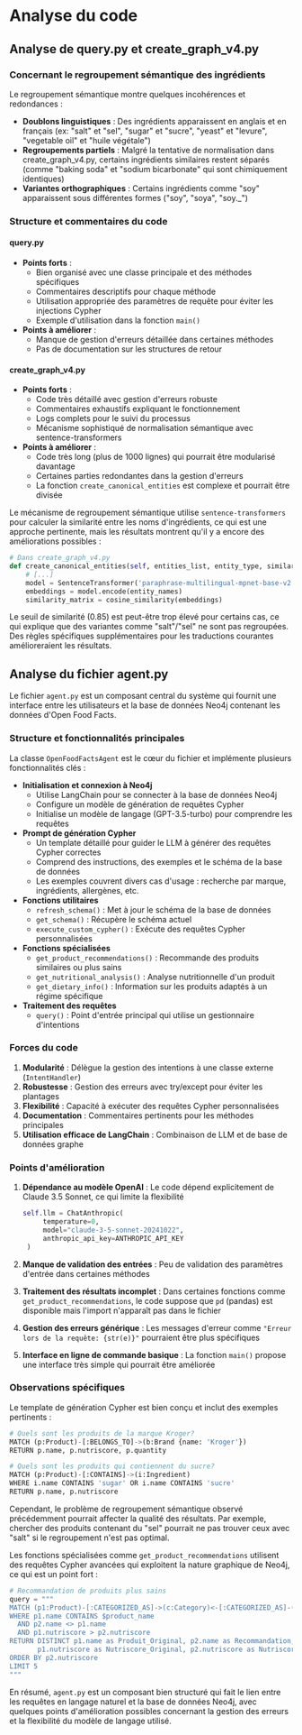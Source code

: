 # Analyse du code 

## Analyse de query.py et create_graph_v4.py

### Concernant le regroupement sémantique des ingrédients

Le regroupement sémantique montre quelques incohérences et redondances :

- **Doublons linguistiques** : Des ingrédients apparaissent en anglais et en français (ex: "salt" et "sel", "sugar" et "sucre", "yeast" et "levure", "vegetable oil" et "huile végétale")
- **Regroupements partiels** : Malgré la tentative de normalisation dans create_graph_v4.py, certains ingrédients similaires restent séparés (comme "baking soda" et "sodium bicarbonate" qui sont chimiquement identiques)
- **Variantes orthographiques** : Certains ingrédients comme "soy" apparaissent sous différentes formes ("soy", "soya", "soy._")

### Structure et commentaires du code

#### query.py

- **Points forts** :
  - Bien organisé avec une classe principale et des méthodes spécifiques
  - Commentaires descriptifs pour chaque méthode
  - Utilisation appropriée des paramètres de requête pour éviter les injections Cypher
  - Exemple d'utilisation dans la fonction `main()`
- **Points à améliorer** :
  - Manque de gestion d'erreurs détaillée dans certaines méthodes
  - Pas de documentation sur les structures de retour

#### create_graph_v4.py

- **Points forts** :
  - Code très détaillé avec gestion d'erreurs robuste
  - Commentaires exhaustifs expliquant le fonctionnement
  - Logs complets pour le suivi du processus
  - Mécanisme sophistiqué de normalisation sémantique avec sentence-transformers
- **Points à améliorer** :
  - Code très long (plus de 1000 lignes) qui pourrait être modularisé davantage
  - Certaines parties redondantes dans la gestion d'erreurs
  - La fonction `create_canonical_entities` est complexe et pourrait être divisée

Le mécanisme de regroupement sémantique utilise `sentence-transformers` pour calculer la similarité entre les noms 
d'ingrédients, ce qui est une approche pertinente, mais les résultats montrent qu'il y a encore des améliorations possibles :

```python
# Dans create_graph_v4.py
def create_canonical_entities(self, entities_list, entity_type, similarity_threshold=0.85):
    # [...] 
    model = SentenceTransformer('paraphrase-multilingual-mpnet-base-v2')
    embeddings = model.encode(entity_names)
    similarity_matrix = cosine_similarity(embeddings)
```

Le seuil de similarité (0.85) est peut-être trop élevé pour certains cas, ce qui explique que des variantes comme "salt"/"sel" ne sont pas regroupées. Des règles spécifiques supplémentaires pour les traductions courantes amélioreraient les résultats.

## Analyse du fichier agent.py

Le fichier `agent.py` est un composant central du système qui fournit une interface entre les utilisateurs et la base de données Neo4j contenant les données d'Open Food Facts.

### Structure et fonctionnalités principales

La classe `OpenFoodFactsAgent` est le cœur du fichier et implémente plusieurs fonctionnalités clés :

- **Initialisation et connexion à Neo4j**
  - Utilise LangChain pour se connecter à la base de données Neo4j
  - Configure un modèle de génération de requêtes Cypher
  - Initialise un modèle de langage (GPT-3.5-turbo) pour comprendre les requêtes
- **Prompt de génération Cypher**
  - Un template détaillé pour guider le LLM à générer des requêtes Cypher correctes
  - Comprend des instructions, des exemples et le schéma de la base de données
  - Les exemples couvrent divers cas d'usage : recherche par marque, ingrédients, allergènes, etc.
- **Fonctions utilitaires**
  - `refresh_schema()` : Met à jour le schéma de la base de données
  - `get_schema()` : Récupère le schéma actuel
  - `execute_custom_cypher()` : Exécute des requêtes Cypher personnalisées
- **Fonctions spécialisées**
  - `get_product_recommendations()` : Recommande des produits similaires ou plus sains
  - `get_nutritional_analysis()` : Analyse nutritionnelle d'un produit
  - `get_dietary_info()` : Information sur les produits adaptés à un régime spécifique
- **Traitement des requêtes**
  - `query()` : Point d'entrée principal qui utilise un gestionnaire d'intentions

### Forces du code

1. **Modularité** : Délègue la gestion des intentions à une classe externe (`IntentHandler`)
2. **Robustesse** : Gestion des erreurs avec try/except pour éviter les plantages
3. **Flexibilité** : Capacité à exécuter des requêtes Cypher personnalisées
4. **Documentation** : Commentaires pertinents pour les méthodes principales
5. **Utilisation efficace de LangChain** : Combinaison de LLM et de base de données graphe

### Points d'amélioration

1. **Dépendance au modèle OpenAI** : Le code dépend explicitement de Claude 3.5 Sonnet, ce qui limite la flexibilité
   ```python
   self.llm = ChatAnthropic(
        temperature=0,
        model="claude-3-5-sonnet-20241022",
        anthropic_api_key=ANTHROPIC_API_KEY
    )
   ```

2. **Manque de validation des entrées** : Peu de validation des paramètres d'entrée dans certaines méthodes

3. **Traitement des résultats incomplet** : Dans certaines fonctions comme `get_product_recommendations`, le code suppose que `pd` (pandas) est disponible mais l'import n'apparaît pas dans le fichier

4. **Gestion des erreurs générique** : Les messages d'erreur comme `"Erreur lors de la requête: {str(e)}"` pourraient être plus spécifiques

5. **Interface en ligne de commande basique** : La fonction `main()` propose une interface très simple qui pourrait être améliorée

### Observations spécifiques

Le template de génération Cypher est bien conçu et inclut des exemples pertinents :

```python
# Quels sont les produits de la marque Kroger?
MATCH (p:Product)-[:BELONGS_TO]->(b:Brand {name: 'Kroger'})
RETURN p.name, p.nutriscore, p.quantity

# Quels sont les produits qui contiennent du sucre?
MATCH (p:Product)-[:CONTAINS]->(i:Ingredient)
WHERE i.name CONTAINS 'sugar' OR i.name CONTAINS 'sucre'
RETURN p.name, p.nutriscore
```

Cependant, le problème de regroupement sémantique observé précédemment pourrait affecter la qualité des résultats. Par exemple, chercher des produits contenant du "sel" pourrait ne pas trouver ceux avec "salt" si le regroupement n'est pas optimal.

Les fonctions spécialisées comme `get_product_recommendations` utilisent des requêtes Cypher avancées qui exploitent la nature graphique de Neo4j, ce qui est un point fort :

```python
# Recommandation de produits plus sains
query = """
MATCH (p1:Product)-[:CATEGORIZED_AS]->(c:Category)<-[:CATEGORIZED_AS]-(p2:Product)
WHERE p1.name CONTAINS $product_name 
  AND p2.name <> p1.name 
  AND p1.nutriscore > p2.nutriscore
RETURN DISTINCT p1.name as Produit_Original, p2.name as Recommandation, 
       p1.nutriscore as Nutriscore_Original, p2.nutriscore as Nutriscore_Recommandé
ORDER BY p2.nutriscore
LIMIT 5
"""
```

En résumé, `agent.py` est un composant bien structuré qui fait le lien entre les requêtes en langage naturel et la base de données Neo4j, avec quelques points d'amélioration possibles concernant la gestion des erreurs et la flexibilité du modèle de langage utilisé.